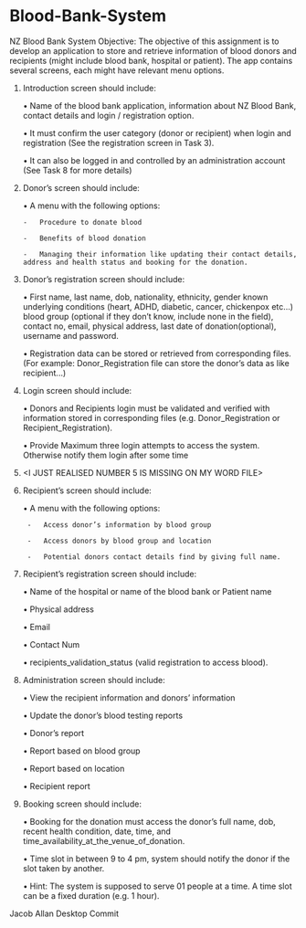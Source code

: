 # Blood-Bank-System
NZ Blood Bank System
Objective: The objective of this assignment is to develop an application to store and retrieve information of blood donors and recipients (might include blood bank, hospital or patient). The app contains several screens, each might have relevant menu options.


1.	Introduction screen should include:
    
    •	Name of the blood bank application, information about NZ Blood Bank, contact details and login / registration option. 
    
    •	It must confirm the user category (donor or recipient) when login and registration (See the registration screen in Task 3).
    
    •	It can also be logged in and controlled by an administration account (See Task 8 for more details) 


2.	Donor’s screen should include: 
   
    •	A menu with the following options: 
        
        -	Procedure to donate blood 
       
        -	Benefits of blood donation
        
        -	Managing their information like updating their contact details, address and health status and booking for the donation.


3.	Donor’s registration screen should include:
    
    •	First name, last name, dob, nationality, ethnicity, gender known underlying conditions (heart, ADHD, diabetic, cancer, chickenpox etc…)  blood group (optional if they don’t know, include none in the field), contact no, email, physical address, last date of donation(optional), username  and password.  
    
    •	Registration data can be stored or retrieved from corresponding files. (For example: Donor_Registration file can store the donor’s data as like recipient...)


4.	Login screen should include: 
    
    •	Donors and Recipients login must be validated and verified with information stored in corresponding files (e.g. Donor_Registration or Recipient_Registration). 
    
    •	Provide Maximum three login attempts to access the system. Otherwise notify them login after some time


5. <I JUST REALISED NUMBER 5 IS MISSING ON MY WORD FILE>


6. Recipient’s screen should include:
    
    •	A menu with the following options:  
       
        -	Access donor’s information by blood group
        
        -	Access donors by blood group and location
        
        -	Potential donors contact details find by giving full name.


7. Recipient’s registration screen should include:
    
    •	Name of the hospital or name of the blood bank or Patient name
    
    •	Physical address
    
    •	Email
    
    •	Contact Num
    
    •	recipients_validation_status (valid registration to access blood).


8. Administration screen should include: 
    
    •	View the recipient information and donors’ information
    
    • Update the donor’s blood testing reports
    
    •	Donor’s report
    
    •	Report based on blood group
    
    •	Report based on location 
    
    •	Recipient report


9. Booking screen should include: 
    
    •	Booking for the donation must access the donor’s full name, dob, recent health condition, date, time, and time_availability_at_the_venue_of_donation.
    
    •	Time slot in between 9 to 4 pm, system should notify the donor if the slot taken by another. 
    
    
    •	Hint: The system is supposed to serve 01 people at a time. A time slot can be a fixed duration (e.g. 1 hour).  



Jacob Allan Desktop Commit
